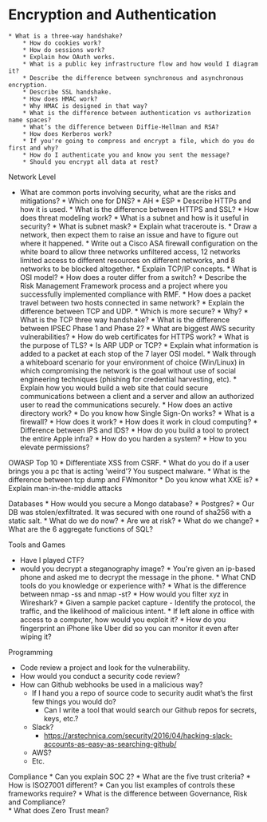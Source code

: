 # Encryption and Authentication
    * What is a three-way handshake?
        * How do cookies work?
        * How do sessions work?
        * Explain how OAuth works.
        * What is a public key infrastructure flow and how would I diagram it?
        * Describe the difference between synchronous and asynchronous encryption.
        * Describe SSL handshake.
        * How does HMAC work?
        * Why HMAC is designed in that way?
        * What is the difference between authentication vs authorization name spaces?
        * What’s the difference between Diffie-Hellman and RSA?
        * How does Kerberos work?
        * If you're going to compress and encrypt a file, which do you do first and why?
        * How do I authenticate you and know you sent the message?
        * Should you encrypt all data at rest?

Network Level

   * What are common ports involving security, what are the risks and mitigations?
         * Which one for DNS?
             * AH
             * ESP
             * Describe HTTPs and how it is used.
             * What is the difference between HTTPS and SSL?
             * How does threat modeling work?
             * What is a subnet and how is it useful in security?
             * What is subnet mask?
             * Explain what traceroute is.
             * Draw a network, then expect them to raise an issue and have to figure out where it happened.
             * Write out a Cisco ASA firewall configuration on the white board to allow three networks unfiltered access, 12 networks limited access to different resources on different networks, and 8 networks to be blocked altogether.
             * Explain TCP/IP concepts.
             * What is OSI model?
             * How does a router differ from a switch?
             * Describe the Risk Management Framework process and a project where you successfully implemented compliance with RMF.
             * How does a packet travel between two hosts connected in same network?
             * Explain the difference between TCP and UDP. 
             * Which is more secure? 
             * Why?
             * What is the TCP three way handshake?
             * What is the difference between IPSEC Phase 1 and Phase 2?
             * What are biggest AWS security vulnerabilities?
             * How do web certificates for HTTPS work?
             * What is the purpose of TLS?
             * Is ARP UDP or TCP?
             * Explain what information is added to a packet at each stop of the 7 layer OSI model.
             * Walk through a whiteboard scenario for your environment of choice (Win/Linux) in which compromising the network is the goal without use of social engineering techniques (phishing for credential harvesting, etc).
             * Explain how you would build a web site that could secure communications between a client and a server and allow an authorized user to read the communications securely.
             * How does an active directory work?
             * Do you know how Single Sign-On works?
             * What is a firewall?
             * How does it work?
             * How does it work in cloud computing?
             * Difference between IPS and IDS?
             * How do you build a tool to protect the entire Apple infra?
             * How do you harden a system?
             * How to you elevate permissions?

OWASP Top 10
    * Differentiate XSS from CSRF.
    * What do you do if a user brings you a pc that is acting 'weird'? You suspect malware.
    * What is the difference between tcp dump and FWmonitor
    * Do you know what XXE is?
    * Explain man-in-the-middle attacks

Databases
    * How would you secure a Mongo database?
    * Postgres?
    * Our DB was stolen/exfiltrated. It was secured with one round of sha256 with a static salt. 
        * What do we do now?
        * Are we at risk?
        * What do we change?
    * What are the 6 aggregate functions of SQL?

Tools and Games

   * Have I played CTF?
   * would you decrypt a steganography image? 
         * You're given an ip-based phone and asked me to decrypt the message in the phone.
             * What CND tools do you knowledge or experience with?
             * What is the difference between nmap -ss and nmap -st?
             * How would you filter xyz in Wireshark?
             * Given a sample packet capture - Identify the protocol, the traffic, and the likelihood of malicious intent.
             * If left alone in office with access to a computer, how would you exploit it? 
             * How do you fingerprint an iPhone like Uber did so you can monitor it even after wiping it?

Programming

   * Code review a project and look for the vulnerability.
   * How would you conduct a security code review?
   * How can Github webhooks be used in a malicious way?
        * If I hand you a repo of source code to security audit what’s the first few things you would do?
            * Can I write a tool that would search our Github repos for secrets, keys, etc.?
        * Slack?
            * https://arstechnica.com/security/2016/04/hacking-slack-accounts-as-easy-as-searching-github/
        * AWS?
        * Etc.

Compliance
    * Can you explain SOC 2?
      * What are the five trust criteria?
    * How is ISO27001 different?
    * Can you list examples of controls these frameworks require?
    * What is the difference between Governance, Risk and Compliance?  
    * What does Zero Trust mean?
